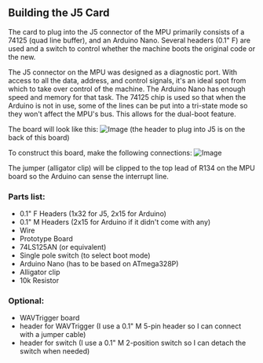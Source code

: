 ## Building the J5 Card
The card to plug into the J5 connector of the MPU primarily consists of a 74125 (quad line buffer), and an Arduino Nano. Several headers (0.1" F) are used and a switch to control whether the machine boots the original code or the new.  
  
The J5 connector on the MPU was designed as a diagnostic port. With access to all the data, address, and control signals, it's an ideal spot from which to take over control of the machine. The Arduino Nano has enough speed and memory for that task. The 74125 chip is used so that when the Arduino is not in use, some of the lines can be put into a tri-state mode so they won't affect the MPU's bus. This allows for the dual-boot feature.  
  
The board will look like this:
![Image](https://user-images.githubusercontent.com/36781010/95404330-bbb89780-08e2-11eb-9383-e1bc2b75af07.jpeg)
(the header to plug into J5 is on the back of this board)  
  
To construct this board, make the following connections:
![Image](https://user-images.githubusercontent.com/36781010/95404130-31703380-08e2-11eb-934e-25c1274028bc.png)
  
The jumper (alligator clip) will be clipped to the top lead of R134 on the MPU board so the Arduino can sense the interrupt line.  
### Parts list:
- 0.1" F Headers (1x32 for J5, 2x15 for Arduino)
- 0.1" M Headers (2x15 for Arduino if it didn't come with any)
- Wire
- Prototype Board
- 74LS125AN (or equivalent)
- Single pole switch (to select boot mode)
- Arduino Nano (has to be based on ATmega328P)
- Alligator clip
- 10k Resistor

### Optional:
- WAVTrigger board
- header for WAVTrigger (I use a 0.1" M 5-pin header so I can connect with a jumper cable)
- header for switch (I use a 0.1" M 2-position switch so I can detach the switch when needed)
